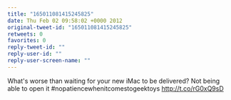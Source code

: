 ```yaml
---
title: "165011081415245825"
date: Thu Feb 02 09:58:02 +0000 2012
original-tweet-id: "165011081415245825"
retweets: 0
favorites: 0
reply-tweet-id: ""
reply-user-id: ""
reply-user-screen-name: ""
---
```

What's worse than waiting for your new iMac to be delivered? Not being able to open it #nopatiencewhenitcomestogeektoys http://t.co/rG0xQ9sD
